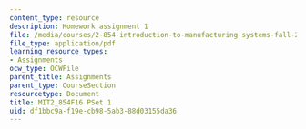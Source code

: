 ```yaml
---
content_type: resource
description: Homework assignment 1
file: /media/courses/2-854-introduction-to-manufacturing-systems-fall-2016/df1bbc9af19ecb985ab388d03155da36_MIT2_854F16_pset1.pdf
file_type: application/pdf
learning_resource_types:
- Assignments
ocw_type: OCWFile
parent_title: Assignments
parent_type: CourseSection
resourcetype: Document
title: MIT2_854F16 PSet 1
uid: df1bbc9a-f19e-cb98-5ab3-88d03155da36
---
```

